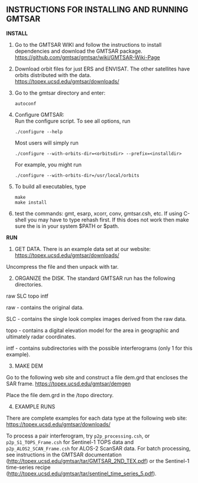 __INSTRUCTIONS FOR INSTALLING AND RUNNING GMTSAR__
----------------------------------------------

__INSTALL__

1) Go to the GMTSAR WIKI and follow the instructions to install dependencies and download the GMTSAR package.
       https://github.com/gmtsar/gmtsar/wiki/GMTSAR-Wiki-Page

2) Download orbit files for just ERS and ENVISAT. The other satellites have orbits distributed with the data.
       https://topex.ucsd.edu/gmtsar/downloads/

3) Go to the gmtsar directory and enter:

       autoconf

4) Configure GMTSAR:	
   Run the configure script.  To see all options, run
   
       ./configure --help
	
   Most users will simply run
   
       ./configure --with-orbits-dir=<orbitsdir> --prefix=<installdir>
	
   For example, you might run
	
       ./configure --with-orbits-dir=/usr/local/orbits

5) To build all executables, type

       make
       make install

6) test the commands: gmt, esarp, xcorr, conv, gmtsar.csh, etc.
   If using C-shell you may have to type rehash first. 
   If this does not work then make sure the <installdir> is in your system $PATH or $path.

__RUN__

1) GET DATA. There is an example data set at our website:
       https://topex.ucsd.edu/gmtsar/downloads/

Uncompress the file and then unpack with tar.

2) ORGANIZE the DISK. The standard GMTSAR run has the following directories. 

  raw    SLC    topo   intf

raw - contains the original data.

SLC - contains the single look complex images derived from the raw data.

topo - contains a digital elevation model for the area in geographic and ultimately radar coordinates.

intf - contains subdirectories with the possible interferograms (only 1 for this example).

3) MAKE DEM 

Go to the following web site and construct a file dem.grd that encloses the SAR frame.
      https://topex.ucsd.edu/gmtsar/demgen

Place the file dem.grd in the /topo directory. 

4) EXAMPLE RUNS

There are complete examples for each data type at the following web site:
      https://topex.ucsd.edu/gmtsar/downloads/

To process a pair interferogram, try `p2p_processing.csh`, or `p2p_S1_TOPS_Frame.csh` for Sentinel-1 TOPS data and `p2p_ALOS2_SCAN_Frame.csh` for ALOS-2 ScanSAR data. For batch processing, see instructions in the GMTSAR documentation (http://topex.ucsd.edu/gmtsar/tar/GMTSAR_2ND_TEX.pdf) or the Sentinel-1 time-series recipe (http://topex.ucsd.edu/gmtsar/tar/sentinel_time_series_5.pdf).

